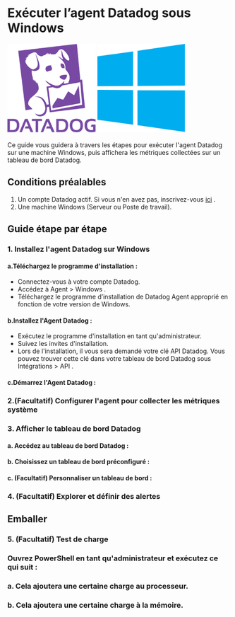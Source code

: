# Exécuter l’agent Datadog sous Windows
<img src="https://github.com/naimiatef/Datadog_Windows/blob/main/datadog/datadog.png" width=200 height=200 >    <img src="https://github.com/naimiatef/Datadog_Windows/blob/main/datadog/windows.png" width=200 height=200 > <br> <br>
Ce guide vous guidera à travers les étapes pour exécuter l'agent Datadog sur une machine Windows, puis affichera les métriques collectées sur un tableau de bord Datadog.
## Conditions préalables
1. Un compte Datadog actif. Si vous n'en avez pas, inscrivez-vous <a href="[https://openclassrooms.com/fr/](https://www.datadoghq.com/)">ici</a> .
2. Une machine Windows (Serveur ou Poste de travail).

## Guide étape par étape

### 1. Installez l'agent Datadog sur Windows
#### a.Téléchargez le programme d'installation :

<ul>
  <li>Connectez-vous à votre compte Datadog.</li>
  <li>Accédez à Agent > Windows .</li>
  <li>Téléchargez le programme d’installation de Datadog Agent approprié en fonction de votre version de Windows.</li>
</ul>
 
#### b.Installez l'Agent Datadog :
<ul>
  <li>Exécutez le programme d'installation en tant qu'administrateur.</li>
  <li>Suivez les invites d'installation.</li>
  <li>Lors de l'installation, il vous sera demandé votre clé API Datadog. Vous pouvez trouver cette clé dans votre tableau de bord Datadog sous Intégrations > API .</li>
</ul>



#### c.Démarrez l'Agent Datadog :
### 2.(Facultatif) Configurer l'agent pour collecter les métriques système
### 3. Afficher le tableau de bord Datadog
  #### a. Accédez au tableau de bord Datadog :
  #### b. Choisissez un tableau de bord préconfiguré :
  #### c. (Facultatif) Personnaliser un tableau de bord :
### 4. (Facultatif) Explorer et définir des alertes

## Emballer
### 5. (Facultatif) Test de charge
### Ouvrez PowerShell en tant qu'administrateur et exécutez ce qui suit :
### a. Cela ajoutera une certaine charge au processeur.
### b. Cela ajoutera une certaine charge à la mémoire.

